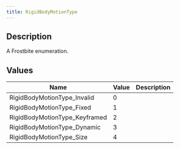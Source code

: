 ```yaml
---
title: RigidBodyMotionType
---
```

## Description

A Frostbite enumeration.

## Values

| Name                           | Value | Description |
| ------------------------------ | ----- | ----------- |
| RigidBodyMotionType\_Invalid   | 0     |             |
| RigidBodyMotionType\_Fixed     | 1     |             |
| RigidBodyMotionType\_Keyframed | 2     |             |
| RigidBodyMotionType\_Dynamic   | 3     |             |
| RigidBodyMotionType\_Size      | 4     |             |
